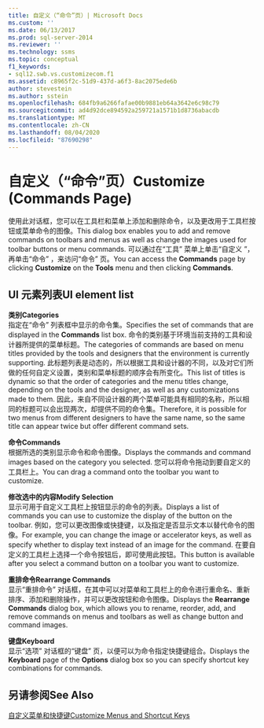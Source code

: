 ```yaml
---
title: 自定义（“命令”页）| Microsoft Docs
ms.custom: ''
ms.date: 06/13/2017
ms.prod: sql-server-2014
ms.reviewer: ''
ms.technology: ssms
ms.topic: conceptual
f1_keywords:
- sql12.swb.vs.customizecom.f1
ms.assetid: c8965f2c-51d9-437d-a6f3-8ac2075ede6b
author: stevestein
ms.author: sstein
ms.openlocfilehash: 684fb9a6266fafae00b9881eb64a3642e6c98c79
ms.sourcegitcommit: ad4d92dce894592a259721a1571b1d8736abacdb
ms.translationtype: MT
ms.contentlocale: zh-CN
ms.lasthandoff: 08/04/2020
ms.locfileid: "87690298"
---
```

# <a name="customize-commands-page"></a><span data-ttu-id="b2e8a-102">自定义（“命令”页）</span><span class="sxs-lookup"><span data-stu-id="b2e8a-102">Customize (Commands Page)</span></span>
  <span data-ttu-id="b2e8a-103">使用此对话框，您可以在工具栏和菜单上添加和删除命令，以及更改用于工具栏按钮或菜单命令的图像。</span><span class="sxs-lookup"><span data-stu-id="b2e8a-103">This dialog box enables you to add and remove commands on toolbars and menus as well as change the images used for toolbar buttons or menu commands.</span></span> <span data-ttu-id="b2e8a-104">可以通过在“工具”  菜单上单击“自定义  ”，再单击“命令”  ，来访问“命令”  页。</span><span class="sxs-lookup"><span data-stu-id="b2e8a-104">You can access the **Commands** page by clicking **Customize** on the **Tools** menu and then clicking **Commands**.</span></span>  
  
## <a name="ui-element-list"></a><span data-ttu-id="b2e8a-105">UI 元素列表</span><span class="sxs-lookup"><span data-stu-id="b2e8a-105">UI element list</span></span>  
 <span data-ttu-id="b2e8a-106">**类别**</span><span class="sxs-lookup"><span data-stu-id="b2e8a-106">**Categories**</span></span>  
 <span data-ttu-id="b2e8a-107">指定在“命令”  列表框中显示的命令集。</span><span class="sxs-lookup"><span data-stu-id="b2e8a-107">Specifies the set of commands that are displayed in the **Commands** list box.</span></span> <span data-ttu-id="b2e8a-108">命令的类别基于环境当前支持的工具和设计器所提供的菜单标题。</span><span class="sxs-lookup"><span data-stu-id="b2e8a-108">The categories of commands are based on menu titles provided by the tools and designers that the environment is currently supporting.</span></span> <span data-ttu-id="b2e8a-109">此标题列表是动态的，所以根据工具和设计器的不同，以及对它们所做的任何自定义设置，类别和菜单标题的顺序会有所变化。</span><span class="sxs-lookup"><span data-stu-id="b2e8a-109">This list of titles is dynamic so that the order of categories and the menu titles change, depending on the tools and the designer, as well as any customizations made to them.</span></span> <span data-ttu-id="b2e8a-110">因此，来自不同设计器的两个菜单可能具有相同的名称，所以相同的标题可以会出现两次，却提供不同的命令集。</span><span class="sxs-lookup"><span data-stu-id="b2e8a-110">Therefore, it is possible for two menus from different designers to have the same name, so the same title can appear twice but offer different command sets.</span></span>  
  
 <span data-ttu-id="b2e8a-111">**命令**</span><span class="sxs-lookup"><span data-stu-id="b2e8a-111">**Commands**</span></span>  
 <span data-ttu-id="b2e8a-112">根据所选的类别显示命令和命令图像。</span><span class="sxs-lookup"><span data-stu-id="b2e8a-112">Displays the commands and command images based on the category you selected.</span></span> <span data-ttu-id="b2e8a-113">您可以将命令拖动到要自定义的工具栏上。</span><span class="sxs-lookup"><span data-stu-id="b2e8a-113">You can drag a command onto the toolbar you want to customize.</span></span>  
  
 <span data-ttu-id="b2e8a-114">**修改选中的内容**</span><span class="sxs-lookup"><span data-stu-id="b2e8a-114">**Modify Selection**</span></span>  
 <span data-ttu-id="b2e8a-115">显示可用于自定义工具栏上按钮显示的命令的列表。</span><span class="sxs-lookup"><span data-stu-id="b2e8a-115">Displays a list of commands you can use to customize the display of the button on the toolbar.</span></span> <span data-ttu-id="b2e8a-116">例如，您可以更改图像或快捷键，以及指定是否显示文本以替代命令的图像。</span><span class="sxs-lookup"><span data-stu-id="b2e8a-116">For example, you can change the image or accelerator keys, as well as specify whether to display text instead of an image for the command.</span></span> <span data-ttu-id="b2e8a-117">在要自定义的工具栏上选择一个命令按钮后，即可使用此按钮。</span><span class="sxs-lookup"><span data-stu-id="b2e8a-117">This button is available after you select a command button on a toolbar you want to customize.</span></span>  
  
 <span data-ttu-id="b2e8a-118">**重排命令**</span><span class="sxs-lookup"><span data-stu-id="b2e8a-118">**Rearrange Commands**</span></span>  
 <span data-ttu-id="b2e8a-119">显示“重排命令”  对话框，在其中可以对菜单和工具栏上的命令进行重命名、重新排序、添加和删除操作，并可以更改按钮和命令图像。</span><span class="sxs-lookup"><span data-stu-id="b2e8a-119">Displays the **Rearrange Commands** dialog box, which allows you to rename, reorder, add, and remove commands on menus and toolbars as well as change button and command images.</span></span>  
  
 <span data-ttu-id="b2e8a-120">**键盘**</span><span class="sxs-lookup"><span data-stu-id="b2e8a-120">**Keyboard**</span></span>  
 <span data-ttu-id="b2e8a-121">显示“选项”  对话框的“键盘”  页，以便可以为命令指定快捷键组合。</span><span class="sxs-lookup"><span data-stu-id="b2e8a-121">Displays the **Keyboard** page of the **Options** dialog box so you can specify shortcut key combinations for commands.</span></span>  
  
## <a name="see-also"></a><span data-ttu-id="b2e8a-122">另请参阅</span><span class="sxs-lookup"><span data-stu-id="b2e8a-122">See Also</span></span>  
 [<span data-ttu-id="b2e8a-123">自定义菜单和快捷键</span><span class="sxs-lookup"><span data-stu-id="b2e8a-123">Customize Menus and Shortcut Keys</span></span>](../customize-menus-and-shortcut-keys.md)  
